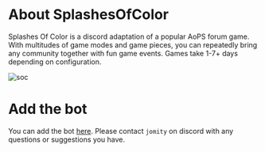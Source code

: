 # About SplashesOfColor

Splashes Of Color is a discord adaptation of a popular AoPS forum game. With multitudes of game modes and game pieces, you can repeatedly bring any community together with fun game events. Games take 1-7+ days depending on configuration.

![soc](https://github.com/J0m1ty/SplashesOfColor/assets/60862595/507c6f7d-a1c2-4fb9-9660-6ba8732b441d)

# Add the bot

You can add the bot [here](https://discord.com/api/oauth2/authorize?client_id=923288205476896858&permissions=8&scope=bot). Please contact `jomity` on discord with any questions or suggestions you have.
